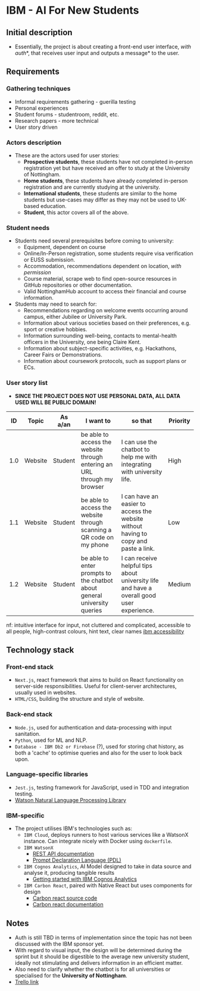 # IBM - AI For New Students
## Initial description
- Essentially, the project is about creating a front-end user interface, *with auth**, that receives user input and outputs a message* to the user.

## Requirements
### Gathering techniques
- Informal requirements gathering - guerilla testing
- Personal experiences
- Student forums - studentroom, reddit, etc.
- Research papers - more technical
- User story driven

### Actors description
- These are the actors used for user stories:
  - **Prospective students**, these students have not completed in-person registration yet but have received an offer to study at the University of Nottingham.
  - **Home students**, these students have already completed in-person registration and are currently studying at the university. 
  - **International students**, these students are similar to the home students but use-cases may differ as they may not be used to UK-based education.
  - **Student**, this actor covers all of the above.
  
### Student needs
- Students need several prerequisites before coming to university:
  - Equipment, dependent on course
  - Online/In-Person registration, some students require visa verification or EUSS submission.
  - Accommodation, recommendations dependent on location, *with permission*
  - Course material, scrape web to find open-source resources in GitHub repositories or other documentation.
  - Valid NottinghamHub account to access their financial and course information.
- Students may need to search for:
  - Recommendations regarding on welcome events occurring around campus, either Jubilee or University Park.
  - Information about various societies based on their preferences, e.g. sport or creative hobbies.
  - Information surrounding well-being, contacts to mental-health officers in the University, one being Claire Kent.
  - Information about subject-specific activities, e.g. Hackathons, Career Fairs or Demonstrations.
  - Information about coursework protocols, such as support plans or ECs.
  
### User story list
- **SINCE THE PROJECT DOES NOT USE PERSONAL DATA, ALL DATA USED WILL BE PUBLIC DOMAIN!**

| ID  | Topic   | As a/an | I want to                                                                | so that                                                                                   | Priority |
|-----|---------|---------|--------------------------------------------------------------------------|-------------------------------------------------------------------------------------------|----------|
| 1.0 | Website | Student | be able to access the website through entering an URL through my browser | I can use the chatbot to help me with integrating with university life.                   | High     |
| 1.1 | Website | Student | be able to access the website through scanning a QR code on my phone     | I can have an easier to access the website without having to copy and paste a link.       | Low      |
| 1.2 | Website | Student | be able to enter prompts to the chatbot about general university queries | I can receive helpful tips about university life and have a overall good user experience. | Medium   |

nf: intuitive interface for input, not cluttered and complicated, accessible to all people, high-contrast colours, hint text, clear names [ibm accessibility](https://www.ibm.com/able/toolkit/design/ux/)
## Technology stack
### Front-end stack
- `Next.js`, react framework that aims to build on React functionality on server-side responsibilities. Useful for client-server architectures, usually used in websites.
- `HTML/CSS`, building the structure and style of website.

### Back-end stack
- `Node.js`, used for authentication and data-processing with input sanitation.
- `Python`, used for ML and NLP.
- `Database - IBM Db2 or Firebase` (?), used for storing chat history, as both a 'cache' to optimise queries and also for the user to look back upon.

### Language-specific libraries
- `Jest.js`, testing framework for JavaScript, used in TDD and integration testing.
- [Watson Natural Language Processing Library](https://github.com/ibm-ecosystem-engineering/Watson-NLP)

### IBM-specific
- The project utilises IBM's technologies such as:
  - `IBM Cloud`, deploys runners to host various services like a WatsonX instance. Can integrate nicely with Docker using `dockerfile`.
  - `IBM WatsonX`
    - [REST API documentation](https://dataplatform.cloud.ibm.com/docs/content/wsj/analyze-data/fm-api.html?context=wx)
    - [Prompt Declaration Language (PDL)](https://github.com/IBM/prompt-declaration-language)
  - `IBM Cognos Analytics`, AI Model designed to take in data source and analyse it, producing tangible results
    - [Getting started with IBM Cognos Analytics](https://www.ibm.com/docs/en/cognos-analytics/11.1.0?topic=started-getting-cognos-analytics)
  - `IBM Carbon React`, paired with Native React but uses components for design
    - [Carbon react source code](https://github.com/carbon-design-system/carbon)
    - [Carbon react documentation](https://carbondesignsystem.com/developing/react-tutorial/overview/)

## Notes
- Auth is still TBD in terms of implementation since the topic has not been discussed with the IBM sponsor yet.
- With regard to visual input, the design will be determined during the sprint but it should be digestible to the average new university student, ideally not stimulating and delivers information in an efficient matter.
- Also need to clarify whether the chatbot is for all universities or specialised for the **University of Nottingham**.
- [Trello link](https://trello.com/b/udjBpvNW/ibm-ai-for-new-students)